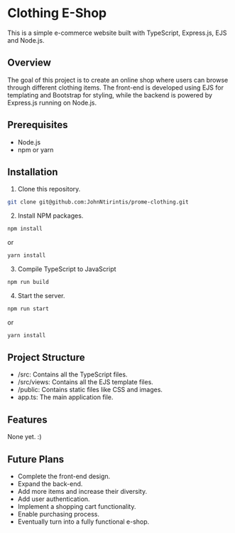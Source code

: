 # Clothing E-Shop

This is a simple e-commerce website built with TypeScript, Express.js, EJS and Node.js.

## Overview

The goal of this project is to create an online shop where users can browse through different clothing items. The front-end is developed using EJS for templating and Bootstrap for styling, while the backend is powered by Express.js running on Node.js. 

## Prerequisites

- Node.js
- npm or yarn

## Installation

1. Clone this repository.
```sh
git clone git@github.com:JohnNtirintis/prome-clothing.git
```
2. Install NPM packages.
```sh
npm install
```
or
```sh
yarn install
```
3. Compile TypeScript to JavaScript
```sh
npm run build
```
4. Start the server.
```sh
npm run start
```
or
```sh
yarn install
```

## Project Structure
- /src: Contains all the TypeScript files.
- /src/views: Contains all the EJS template files.
- /public: Contains static files like CSS and images.
- app.ts: The main application file.

## Features
None yet. :)

## Future Plans
- Complete the front-end design.
- Expand the back-end.
- Add more items and increase their diversity.
- Add user authentication.
- Implement a shopping cart functionality.
- Enable purchasing process.
- Eventually turn into a fully functional e-shop.


